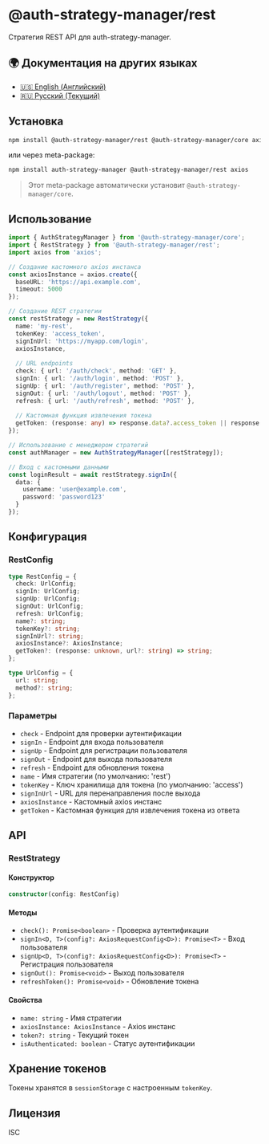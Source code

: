 # @auth-strategy-manager/rest

Стратегия REST API для auth-strategy-manager.

## 🌍 Документация на других языках

- [🇺🇸 English (Английский)](README.md)
- [🇷🇺 Русский (Текущий)](README_RU.md)

## Установка

```bash
npm install @auth-strategy-manager/rest @auth-strategy-manager/core axios
```

или через meta-package:

```bash
npm install auth-strategy-manager @auth-strategy-manager/rest axios
```

> Этот meta-package автоматически установит `@auth-strategy-manager/core`.

## Использование

```typescript
import { AuthStrategyManager } from '@auth-strategy-manager/core';
import { RestStrategy } from '@auth-strategy-manager/rest';
import axios from 'axios';

// Создание кастомного axios инстанса
const axiosInstance = axios.create({
  baseURL: 'https://api.example.com',
  timeout: 5000
});

// Создание REST стратегии
const restStrategy = new RestStrategy({
  name: 'my-rest',
  tokenKey: 'access_token',
  signInUrl: 'https://myapp.com/login',
  axiosInstance,
  
  // URL endpoints
  check: { url: '/auth/check', method: 'GET' },
  signIn: { url: '/auth/login', method: 'POST' },
  signUp: { url: '/auth/register', method: 'POST' },
  signOut: { url: '/auth/logout', method: 'POST' },
  refresh: { url: '/auth/refresh', method: 'POST' },
  
  // Кастомная функция извлечения токена
  getToken: (response: any) => response.data?.access_token || response.access_token
});

// Использование с менеджером стратегий
const authManager = new AuthStrategyManager([restStrategy]);

// Вход с кастомными данными
const loginResult = await restStrategy.signIn({
  data: {
    username: 'user@example.com',
    password: 'password123'
  }
});
```

## Конфигурация

### RestConfig

```typescript
type RestConfig = {
  check: UrlConfig;
  signIn: UrlConfig;
  signUp: UrlConfig;
  signOut: UrlConfig;
  refresh: UrlConfig;
  name?: string;
  tokenKey?: string;
  signInUrl?: string;
  axiosInstance?: AxiosInstance;
  getToken?: (response: unknown, url?: string) => string;
};

type UrlConfig = {
  url: string;
  method?: string;
};
```

### Параметры

- `check` - Endpoint для проверки аутентификации
- `signIn` - Endpoint для входа пользователя
- `signUp` - Endpoint для регистрации пользователя
- `signOut` - Endpoint для выхода пользователя
- `refresh` - Endpoint для обновления токена
- `name` - Имя стратегии (по умолчанию: 'rest')
- `tokenKey` - Ключ хранилища для токена (по умолчанию: 'access')
- `signInUrl` - URL для перенаправления после выхода
- `axiosInstance` - Кастомный axios инстанс
- `getToken` - Кастомная функция для извлечения токена из ответа

## API

### RestStrategy

#### Конструктор

```typescript
constructor(config: RestConfig)
```

#### Методы

- `check(): Promise<boolean>` - Проверка аутентификации
- `signIn<D, T>(config?: AxiosRequestConfig<D>): Promise<T>` - Вход пользователя
- `signUp<D, T>(config?: AxiosRequestConfig<D>): Promise<T>` - Регистрация пользователя
- `signOut(): Promise<void>` - Выход пользователя
- `refreshToken(): Promise<void>` - Обновление токена

#### Свойства

- `name: string` - Имя стратегии
- `axiosInstance: AxiosInstance` - Axios инстанс
- `token?: string` - Текущий токен
- `isAuthenticated: boolean` - Статус аутентификации

## Хранение токенов

Токены хранятся в `sessionStorage` с настроенным `tokenKey`.

## Лицензия

ISC 
